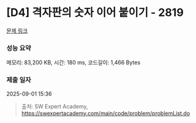 # [D4] 격자판의 숫자 이어 붙이기 - 2819 

[문제 링크](https://swexpertacademy.com/main/code/problem/problemDetail.do?contestProbId=AV7I5fgqEogDFAXB) 

### 성능 요약

메모리: 83,200 KB, 시간: 180 ms, 코드길이: 1,466 Bytes

### 제출 일자

2025-09-01 15:36



> 출처: SW Expert Academy, https://swexpertacademy.com/main/code/problem/problemList.do